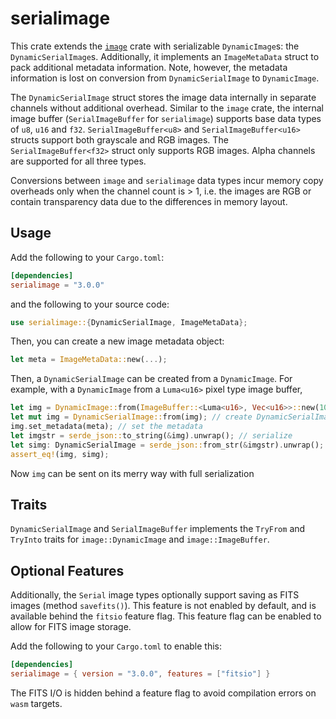 # serialimage
This crate extends the [`image`](https://crates.io/crates/image) crate with serializable `DynamicImage`s: the `DynamicSerialImage`s. 
Additionally, it implements an `ImageMetaData` struct to pack additional metadata information.
Note, however, the metadata information is lost on conversion from `DynamicSerialImage` to `DynamicImage`.

The `DynamicSerialImage` struct stores the image data internally in separate channels without additional overhead. 
Similar to the `image` crate, the internal image buffer (`SerialImageBuffer` for `serialimage`) supports 
base data types of `u8`, `u16` and `f32`. `SerialImageBuffer<u8>` and `SerialImageBuffer<u16>` structs 
support both grayscale and RGB images. The `SerialImageBuffer<f32>` struct only supports RGB images. 
Alpha channels are supported for all three types.

Conversions between `image` and `serialimage` data types incur memory copy overheads only when 
the channel count is > 1, i.e. the images are RGB or contain transparency data due to the differences 
in memory layout.


## Usage
Add the following to your `Cargo.toml`:
```toml
[dependencies]
serialimage = "3.0.0"
```
and the following to your source code:
```rust
use serialimage::{DynamicSerialImage, ImageMetaData};
```

Then, you can create a new image metadata object:
```rust
let meta = ImageMetaData::new(...);
```

Then, a `DynamicSerialImage` can be created from a `DynamicImage`. For example, with a `DynamicImage` 
from a `Luma<u16>` pixel type image buffer,
```rust
let img = DynamicImage::from(ImageBuffer::<Luma<u16>, Vec<u16>>::new(10, 10)); // create DynamicImage
let mut img = DynamicSerialImage::from(img); // create DynamicSerialImage
img.set_metadata(meta); // set the metadata
let imgstr = serde_json::to_string(&img).unwrap(); // serialize
let simg: DynamicSerialImage = serde_json::from_str(&imgstr).unwrap(); // deserialize
assert_eq!(img, simg);
```
Now `img` can be sent on its merry way with full serialization

## Traits
`DynamicSerialImage` and `SerialImageBuffer` implements the `TryFrom` and `TryInto` traits 
for `image::DynamicImage` and `image::ImageBuffer`.

## Optional Features
Additionally, the `Serial` image types optionally support saving as FITS images (method `savefits()`). 
This feature is not enabled by default, and is available behind the `fitsio` feature flag. This 
feature flag can be enabled to allow for FITS image storage.

Add the following to your `Cargo.toml` to enable this:
```toml
[dependencies]
serialimage = { version = "3.0.0", features = ["fitsio"] }
```

The FITS I/O is hidden behind a feature flag to avoid compilation errors on `wasm` targets.
